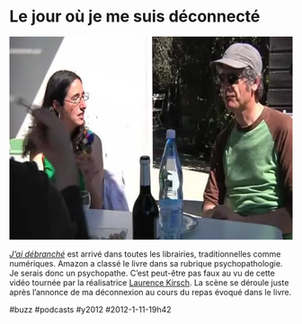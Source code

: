 # Le jour où je me suis déconnecté

![](_i/wikipedia.webp)

*[J’ai débranché](../../page/jai-debranche)* est arrivé dans toutes les librairies, traditionnelles comme numériques. Amazon a classé le livre dans sa rubrique psychopathologie. Je serais donc un psychopathe. C’est peut-être pas faux au vu de cette vidéo tournée par la réalisatrice [Laurence Kirsch](http://laurencekirsch.fr/). La scène se déroule juste après l’annonce de ma déconnexion au cours du repas évoqué dans le livre.



#buzz #podcasts #y2012 #2012-1-11-19h42
